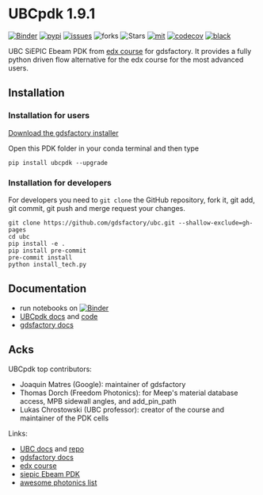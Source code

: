 # UBCpdk 1.9.1

[![Binder](https://mybinder.org/badge_logo.svg)](https://mybinder.org/v2/gh/gdsfactory/ubc/HEAD)
[![pypi](https://img.shields.io/pypi/v/ubcpdk)](https://pypi.org/project/ubcpdk/)
[![issues](https://img.shields.io/github/issues/gdsfactory/ubc)](https://github.com/gdsfactory/ubc/issues)
![forks](https://img.shields.io/github/forks/gdsfactory/ubc)
![Stars](https://img.shields.io/github/stars/gdsfactory/ubc)
[![mit](https://img.shields.io/github/license/gdsfactory/ubc)](https://choosealicense.com/licenses/mit/)
[![codecov](https://codecov.io/gh/gdsfactory/ubc/branch/master/graph/badge.svg?token=T3kCV2gYE9)](https://codecov.io/gh/gdsfactory/ubc)
[![black](https://img.shields.io/badge/code%20style-black-000000.svg)](https://github.com/psf/black)


UBC SiEPIC Ebeam PDK from [edx course](https://www.edx.org/course/silicon-photonics-design-fabrication-and-data-ana) for gdsfactory.
It provides a fully python driven flow alternative for the edx course for the most advanced users.


## Installation

### Installation for users


[Download the gdsfactory installer](https://github.com/gdsfactory/gdsfactory/releases)

Open this PDK folder in your conda terminal and then type


```
pip install ubcpdk --upgrade
```



### Installation for developers

For developers you need to `git clone` the GitHub repository, fork it, git add, git commit, git push and merge request your changes.

```
git clone https://github.com/gdsfactory/ubc.git --shallow-exclude=gh-pages
cd ubc
pip install -e .
pip install pre-commit
pre-commit install
python install_tech.py
```


## Documentation

- run notebooks on [![Binder](https://mybinder.org/badge_logo.svg)](https://mybinder.org/v2/gh/gdsfactory/ubc/HEAD)
- [UBCpdk docs](https://gdsfactory.github.io/ubc/) and [code](https://github.com/gdsfactory/ubc)
- [gdsfactory docs](https://gdsfactory.github.io/gdsfactory/)


## Acks

UBCpdk top contributors:

- Joaquin Matres (Google): maintainer of gdsfactory
- Thomas Dorch (Freedom Photonics): for Meep's material database access, MPB sidewall angles, and add_pin_path
- Lukas Chrostowski (UBC professor): creator of the course and maintainer of the PDK cells

Links:

- [UBC docs](https://gdsfactory.github.io/ubc/) and [repo](https://github.com/gdsfactory/ubc)
- [gdsfactory docs](https://gdsfactory.github.io/gdsfactory/)
- [edx course](https://www.edx.org/course/silicon-photonics-design-fabrication-and-data-ana)
- [siepic Ebeam PDK](https://github.com/lukasc-ubc/SiEPIC_EBeam_PDK)
- [awesome photonics list](https://github.com/joamatab/awesome_photonics)
